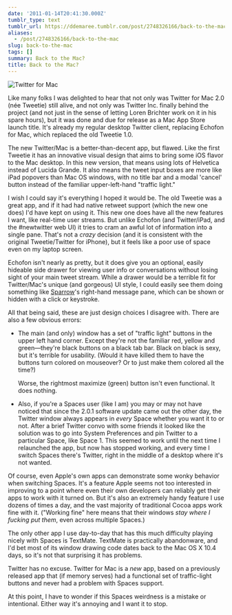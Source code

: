 ```yaml
---
date: '2011-01-14T20:41:30.000Z'
tumblr_type: text
tumblr_url: https://ddemaree.tumblr.com/post/2748326166/back-to-the-mac
aliases:
  - /post/2748326166/back-to-the-mac
slug: back-to-the-mac
tags: []
summary: Back to the Mac?
title: Back to the Mac?
---
```


![Twitter for Mac](http://media.tumblr.com/tumblr_lf13d165Tm1qaztlp.png)

Like many folks I was delighted to hear that not only was Twitter for Mac 2.0 (née Tweetie) still alive, and not only was Twitter Inc. finally behind the project (and not just in the sense of letting Loren Brichter work on it in his spare hours), but it was done and due for release as a Mac App Store launch title. It's already my regular desktop Twitter client, replacing Echofon for Mac, which replaced the old Tweetie 1.0.

The new Twitter/Mac is a better-than-decent app, but flawed. Like the first Tweetie it has an innovative visual design that aims to bring some iOS flavor to the Mac desktop. In this new version, that means using lots of Helvetica instead of Lucida Grande. It also means the tweet input boxes are more like iPad popovers than Mac OS windows, with no title bar and a modal 'cancel' button instead of the familiar upper-left-hand "traffic light."

I wish I could say it's everything I hoped it would be. The old Tweetie was a great app, and if it had had native retweet support (which the new one does) I'd have kept on using it. This new one does have all the new features I want, like real-time user streams. But unlike Echofon (and Twitter/iPad, and the #newtwitter web UI) it tries to cram an awful lot of information into a single pane. That's not a _crazy_ decision (and it is consistent with the original Tweetie/Twitter for iPhone), but it feels like a poor use of space even on my laptop screen.

Echofon isn't nearly as pretty, but it does give you an optional, easily hideable side drawer for viewing user info or conversations without losing sight of your main tweet stream. While a drawer would be a terrible fit for Twitter/Mac's unique (and gorgeous) UI style, I could easily see them doing something like [Sparrow](http://sparrowmailapp.com)'s right-hand message pane, which can be shown or hidden with a click or keystroke.

All that being said, these are just design choices I disagree with. There are also a few obvious errors:

* The main (and only) window has a set of "traffic light" buttons in the upper left hand corner. Except they're not the familiar red, yellow and green—they're black buttons on a black tab bar. Black on black is sexy, but it's terrible for usability. (Would it have killed them to have the buttons turn colored on mouseover? Or to just make them colored all the time?)

    Worse, the rightmost maximize (green) button isn't even functional. It does nothing.

* Also, if you're a Spaces user (like I am) you may or may not have noticed that since the 2.0.1 software update came out the other day, the Twitter window always appears in _every_ Space whether you want it to or not. After a brief Twitter convo with some friends it looked like the solution was to go into System Preferences and pin Twitter to a particular Space, like Space 1. This seemed to work until the next time I relaunched the app, but now has stopped working, and every time I switch Spaces there's Twitter, right in the middle of a desktop where it's not wanted.

Of course, even Apple's own apps can demonstrate some wonky behavior when switching Spaces. It's a feature Apple seems not too interested in improving to a point where even their own developers can reliably get their apps to work with it turned on. But it's also an extremely handy feature I use dozens of times a day, and the vast majority of traditional Cocoa apps work fine with it. ("Working fine" here means that their windows _stay where I fucking put them_, even across multiple Spaces.)

The only other app I use day-to-day that has this much difficulty playing nicely with Spaces is TextMate. TextMate is practically abandonware, and I'd bet most of its window drawing code dates back to the Mac OS X 10.4 days, so it's not that surprising it has problems.

Twitter has no excuse. Twitter for Mac is a _new_ app, based on a previously released app that (if memory serves) had a functional set of traffic-light buttons and never had a problem with Spaces support.

At this point, I have to wonder if this Spaces weirdness is a mistake or intentional. Either way it's annoying and I want it to stop.